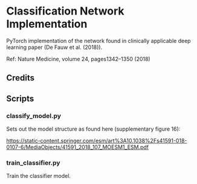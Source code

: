 # Classification Network Implementation

PyTorch implementation of the network found in clinically applicable deep learning paper (De Fauw et al. (2018)).

Ref: Nature Medicine, volume 24, pages1342–1350 (2018)

## Credits

## Scripts
### classify_model.py
Sets out the model structure as found here (supplementary figure 16):

https://static-content.springer.com/esm/art%3A10.1038%2Fs41591-018-0107-6/MediaObjects/41591_2018_107_MOESM1_ESM.pdf

### train_classifier.py
Train the classifier model.

